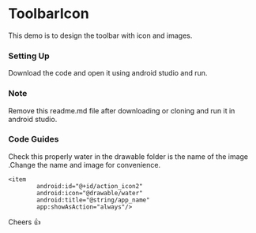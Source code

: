 # ToolbarIcon
This demo is to design the toolbar with icon and images.

### Setting Up
Download the code and open it using android studio and run.

### Note 
Remove this readme.md file after downloading or cloning and run it in android studio.

### Code Guides

Check this properly water in the drawable folder is the name of the image .Change the name and image for convenience.

```
<item
        android:id="@+id/action_icon2"
        android:icon="@drawable/water"
        android:title="@string/app_name"
        app:showAsAction="always"/>
```

Cheers :+1:
